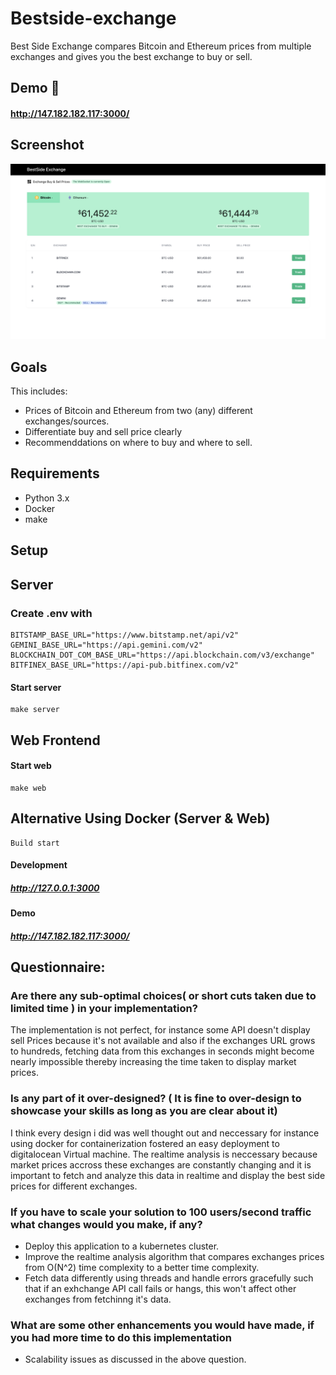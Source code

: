 # Bestside-exchange

Best Side Exchange compares Bitcoin and Ethereum prices from multiple exchanges and gives you the best exchange to buy or sell.

## Demo 👀

#### http://147.182.182.117:3000/

## Screenshot

![Service FLow diagram](/docs/app-screenshot.png)

## Goals

This includes:

- Prices of Bitcoin and Ethereum from two (any) different exchanges/sources.
- Differentiate buy and sell price clearly
- Recommenddations on where to buy and where to sell.

## Requirements

- Python 3.x
- Docker
- make

## Setup

## Server

### Create .env with

```
BITSTAMP_BASE_URL="https://www.bitstamp.net/api/v2"
GEMINI_BASE_URL="https://api.gemini.com/v2"
BLOCKCHAIN_DOT_COM_BASE_URL="https://api.blockchain.com/v3/exchange"
BITFINEX_BASE_URL="https://api-pub.bitfinex.com/v2"
```

#### Start server

```
make server
```

## Web Frontend

#### Start web

```
make web
```

## Alternative Using Docker (Server & Web)

```
Build start
```

#### Development

##### http://127.0.0.1:3000

#### Demo

##### http://147.182.182.117:3000/

## Questionnaire:

### Are there any sub-optimal choices( or short cuts taken due to limited time ) in your implementation?

The implementation is not perfect, for instance some API doesn't display sell Prices because it's not available and also if the exchanges URL grows to hundreds, fetching data from this exchanges in seconds might become nearly impossible thereby increasing the time taken to display market prices.

### Is any part of it over-designed? ( It is fine to over-design to showcase your skills as long as you are clear about it)

I think every design i did was well thought out and neccessary for instance using docker for containerization fostered an easy deployment to digitalocean Virtual machine. The realtime analysis is neccessary because market prices accross these exchanges are constantly changing and it is important to fetch and analyze this data in realtime and display the best side prices for different exchanges.

### If you have to scale your solution to 100 users/second traffic what changes would you make, if any?

- Deploy this application to a kubernetes cluster.
- Improve the realtime analysis algorithm that compares exchanges prices from O(N^2) time complexity to a better time complexity.
- Fetch data differently using threads and handle errors gracefully such that if an exhchange API call fails or hangs, this won't affect other exchanges from fetchinng it's data.

### What are some other enhancements you would have made, if you had more time to do this implementation

- Scalability issues as discussed in the above question.
